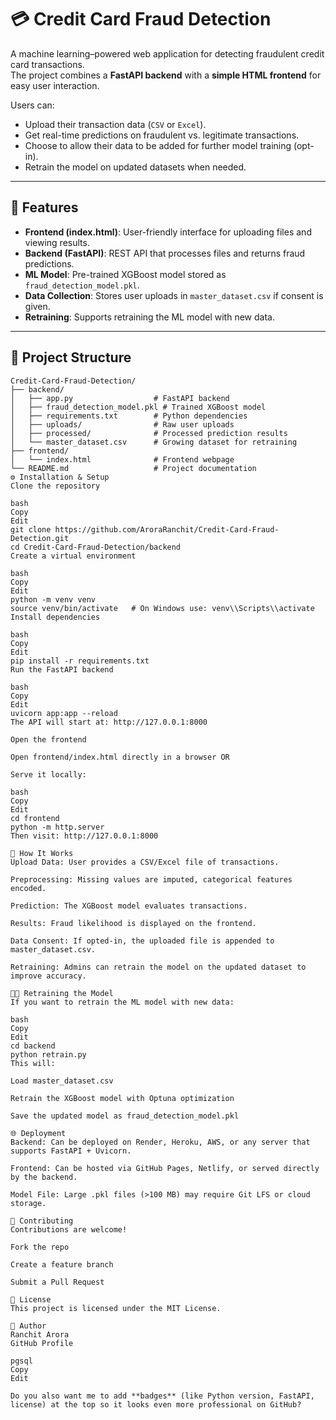 # 💳 Credit Card Fraud Detection

A machine learning–powered web application for detecting fraudulent credit card transactions.  
The project combines a **FastAPI backend** with a **simple HTML frontend** for easy user interaction.  

Users can:
- Upload their transaction data (`CSV` or `Excel`).
- Get real-time predictions on fraudulent vs. legitimate transactions.
- Choose to allow their data to be added for further model training (opt-in).
- Retrain the model on updated datasets when needed.

---

## 🚀 Features
- **Frontend (index.html)**: User-friendly interface for uploading files and viewing results.
- **Backend (FastAPI)**: REST API that processes files and returns fraud predictions.
- **ML Model**: Pre-trained XGBoost model stored as `fraud_detection_model.pkl`.
- **Data Collection**: Stores user uploads in `master_dataset.csv` if consent is given.
- **Retraining**: Supports retraining the ML model with new data.

---

## 📂 Project Structure

```text
Credit-Card-Fraud-Detection/
├── backend/
│   ├── app.py                  # FastAPI backend
│   ├── fraud_detection_model.pkl # Trained XGBoost model
│   ├── requirements.txt        # Python dependencies
│   ├── uploads/                # Raw user uploads
│   ├── processed/              # Processed prediction results
│   └── master_dataset.csv      # Growing dataset for retraining
├── frontend/
│   └── index.html              # Frontend webpage
└── README.md                   # Project documentation
⚙️ Installation & Setup
Clone the repository

bash
Copy
Edit
git clone https://github.com/AroraRanchit/Credit-Card-Fraud-Detection.git
cd Credit-Card-Fraud-Detection/backend
Create a virtual environment

bash
Copy
Edit
python -m venv venv
source venv/bin/activate   # On Windows use: venv\\Scripts\\activate
Install dependencies

bash
Copy
Edit
pip install -r requirements.txt
Run the FastAPI backend

bash
Copy
Edit
uvicorn app:app --reload
The API will start at: http://127.0.0.1:8000

Open the frontend

Open frontend/index.html directly in a browser OR

Serve it locally:

bash
Copy
Edit
cd frontend
python -m http.server
Then visit: http://127.0.0.1:8000

🔎 How It Works
Upload Data: User provides a CSV/Excel file of transactions.

Preprocessing: Missing values are imputed, categorical features encoded.

Prediction: The XGBoost model evaluates transactions.

Results: Fraud likelihood is displayed on the frontend.

Data Consent: If opted-in, the uploaded file is appended to master_dataset.csv.

Retraining: Admins can retrain the model on the updated dataset to improve accuracy.

🧑‍💻 Retraining the Model
If you want to retrain the ML model with new data:

bash
Copy
Edit
cd backend
python retrain.py
This will:

Load master_dataset.csv

Retrain the XGBoost model with Optuna optimization

Save the updated model as fraud_detection_model.pkl

🌐 Deployment
Backend: Can be deployed on Render, Heroku, AWS, or any server that supports FastAPI + Uvicorn.

Frontend: Can be hosted via GitHub Pages, Netlify, or served directly by the backend.

Model File: Large .pkl files (>100 MB) may require Git LFS or cloud storage.

🤝 Contributing
Contributions are welcome!

Fork the repo

Create a feature branch

Submit a Pull Request

📜 License
This project is licensed under the MIT License.

👤 Author
Ranchit Arora
GitHub Profile

pgsql
Copy
Edit

Do you also want me to add **badges** (like Python version, FastAPI, license) at the top so it looks even more professional on GitHub?
